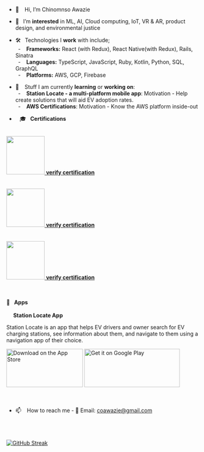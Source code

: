 - 👋 &ensp; Hi, I’m Chinomnso Awazie

- 👀 &ensp;I’m <strong>interested</strong> in ML, AI, Cloud computing, IoT, VR & AR, product design, and environmental justice

- 🛠 &ensp;Technologies I <strong>work</strong> with include;<br/>
&ensp;- &ensp;  <strong>Frameworks:</strong> React (with Redux), React Native(with Redux), Rails, Sinatra<br/>
&ensp;- &ensp;  <strong>Languages:</strong> TypeScript, JavaScript, Ruby, Kotlin, Python, SQL, GraphQL <br/>
&ensp;- &ensp;  <strong>Platforms:</strong> AWS, GCP, Firebase <br/>

- 🌱 &ensp; Stuff I am currently <strong>learning</strong> or <strong>working on</strong>:<br/>
&ensp;- &ensp; <strong>Station Locate - a multi-platform mobile app</strong>: Motivation - Help create solutions that will aid EV adoption rates.<br/>
&ensp;- &ensp; <strong>AWS Certifications</strong>: Motivation - Know the AWS platform inside-out



- &ensp; 🎓 &ensp;<strong>Certifications</strong> <br/> <br/>

<div classname="flex-row">
 <a href="https://www.credly.com/badges/d3bf7db7-9a41-4082-bab1-152ab9a5dfd2/public_url" target=blank> 
<img src="https://user-images.githubusercontent.com/26738901/204118521-35ff51ce-39fc-465c-acfd-c3fb2c00af1c.png" width="100" height="100"> <strong>verify certification</strong></a><br/><br/><br/>
 
 
<a href="https://www.credly.com/badges/4d7cf330-97e0-4b68-909f-4213e946440a/public_url" target=blank> 
 <img src="https://user-images.githubusercontent.com/26738901/204118634-7bce8d10-6304-427d-86cd-1cd350df0986.png" width="100" height="100"> <strong>verify certification</strong></a><br/><br/><br/>
 
 <a href="https://www.credly.com/badges/464fc7bd-c6e5-46e0-9d24-f03c331d2562/public_url" target=blank>   
  <img src="https://user-images.githubusercontent.com/26738901/204118750-028d6365-1cbd-45a8-8651-f40b309dc448.png" width="100" height="100"> <strong>verify certification</strong></a>
 <br/> <br/> <br/>

 </div>

📱 &ensp;<strong>Apps</strong> <br/> <br/>
 &ensp;  &ensp;<strong>Station Locate App</strong> <br/> 

 Station Locate is an app that helps EV drivers and owner search for EV charging stations, see information about them, and navigate to them using a navigation app of their choice.

<div>
 <a href="https://apps.apple.com/us/app/station-locate/id6469472521?itsct=apps_box_badge&amp;itscg=30200"
					 target='_blank'
					 rel="noreferrer"
				  >
					<img
      width="200" height="100" 
						className='rounded-xl h-12 md:h-24 w-32 lg:w-64 md:w-64'
						src="https://tools.applemediaservices.com/api/badges/download-on-the-app-store/black/en-us?size=250x83&amp;releaseDate=1697673600"
						alt="Download on the App Store"/></a>
				  <a href='https://play.google.com/store/apps/details?id=com.stationlocatemobilev10&pcampaignid=pcampaignidMKT-Other-global-all-co-prtnr-py-PartBadge-Mar2515-1'
					 target='_blank'
					 rel="noreferrer"
				  >
					<img
      width="250" height="100" 
						src='https://play.google.com/intl/en_us/badges/static/images/badges/en_badge_web_generic.png'
						alt='Get it on Google Play'/></a>
				</div><br/> <br/>


- 📫 &ensp; How to reach me - 📨 Email: coawazie@gmail.com

 <br/> <br/>


<div id="wrap">
 <div> </div>


</div>

<!-- 
[![Readme Card](https://github-readme-stats.vercel.app/api/pin/?username=chinomnsoawazie&repo=AfroPanTrack-frontend)](https://github.com/chinomnsoawazie/github-readme-stats)
<br/>

[![Readme Card](https://github-readme-stats.vercel.app/api/pin/?username=chinomnsoawazie&repo=AfroPanTrack-backend)](https://github.com/chinomnsoawazie/github-readme-stats)
<br/> -->
[![GitHub Streak](https://streak-stats.demolab.com/?user=chinomnsoawazie&currStreakNum=2FD3EB&fire=pink&sideLabels=F00&theme=highcontrast)](https://git.io/streak-stats)
<br/>
<!-- 
[![chinomnsoawazie's wakatime stats](https://github-readme-stats.vercel.app/api/wakatime?username=chinomnsoawazie&layout=compact&custom_title=My+Wakatime+Stats+In+The+Last+30+Days&hide=Makefile,MATLAB,IDEA_MODULE,Groovy,XML,GitIgnore+file,yarn.lock,C++++,Objective-C,textmate,Bash,Text)](https://github.com/chinomnsoawazie/github-readme-stats) -->

